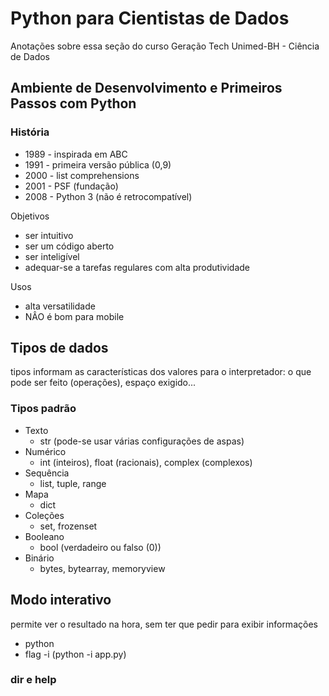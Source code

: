 # Python para Cientistas de Dados
Anotações sobre essa seção do curso Geração Tech Unimed-BH - Ciência de Dados
## Ambiente de  Desenvolvimento e Primeiros Passos com Python
### História
- 1989 - inspirada em ABC
- 1991 - primeira versão pública (0,9)
- 2000 - list comprehensions
- 2001 - PSF (fundação)
- 2008 - Python 3 (não é retrocompatível)

Objetivos
- ser intuitivo
- ser um código aberto
- ser inteligível
- adequar-se a tarefas regulares com alta produtividade

Usos
- alta versatilidade
- NÂO é bom para mobile


## Tipos de dados
tipos informam as características dos valores para o interpretador: o que pode ser feito (operações), espaço exigido...

### Tipos padrão
- Texto
  - str (pode-se usar várias configurações de aspas)
- Numérico
  - int (inteiros), float (racionais), complex (complexos)
- Sequência
  - list, tuple, range
- Mapa
  - dict
- Coleções 
  - set, frozenset
- Booleano
  - bool (verdadeiro ou falso (0))
- Binário
  - bytes, bytearray, memoryview


## Modo interativo
permite ver o resultado na hora, sem ter que pedir para exibir informações
- python
- flag -i (python -i app.py)
  
### dir e help